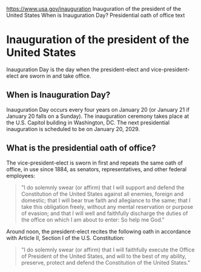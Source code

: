 

https://www.usa.gov/inauguration
Inauguration of the president of the United States
When is Inauguration Day?
Presidential oath of office text

Inauguration of the president of the United States
==================================================

Inauguration Day is the day when the president-elect and vice-president-elect are sworn in and take office.

**When is Inauguration Day?**
-----------------------------

Inauguration Day occurs every four years on January 20 (or January 21 if January 20 falls on a Sunday). The inauguration ceremony takes place at the U.S. Capitol building in Washington, DC. The next presidential inauguration is scheduled to be on January 20, 2029.

**What is the presidential oath of office?**
--------------------------------------------

The vice-president-elect is sworn in first and repeats the same oath of office, in use since 1884, as senators, representatives, and other federal employees:

> "I do solemnly swear (or affirm) that I will support and defend the Constitution of the United States against all enemies, foreign and domestic; that I will bear true faith and allegiance to the same; that I take this obligation freely, without any mental reservation or purpose of evasion; and that I will well and faithfully discharge the duties of the office on which I am about to enter: So help me God."

Around noon, the president-elect recites the following oath in accordance with Article II, Section I of the U.S. Constitution:

> "I do solemnly swear (or affirm) that I will faithfully execute the Office of President of the United States, and will to the best of my ability, preserve, protect and defend the Constitution of the United States."
